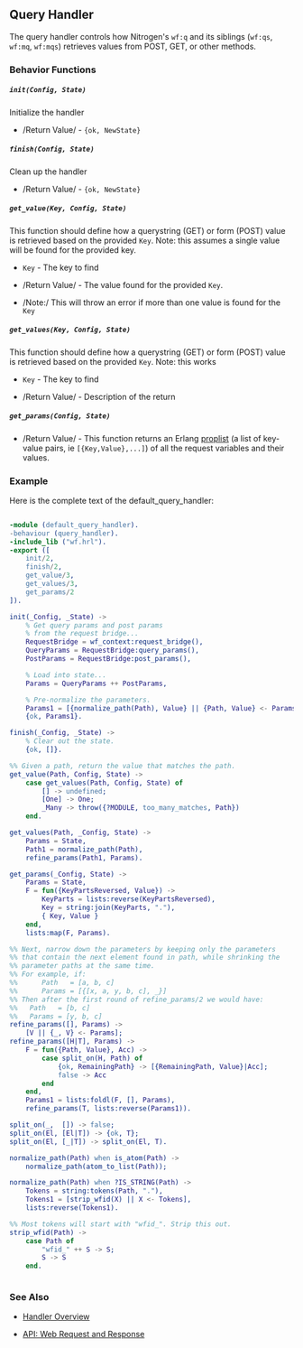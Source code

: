 <!-- dash: Handlers - Query | Guide | ###:Section -->



## Query Handler

The query handler controls how Nitrogen's `wf:q` and its siblings (`wf:qs`, `wf:mq`, `wf:mqs`) retrieves values from POST, GET, or other methods.

### Behavior Functions
 
##### `init(Config, State)`

  Initialize the handler

 *  /Return Value/ - `{ok, NewState}` 

##### `finish(Config, State)`

  Clean up the handler

 *  /Return Value/ - `{ok, NewState}`
  
##### `get_value(Key, Config, State)`

  This function should define how a querystring (GET) or form (POST) value is
  retrieved based on the provided `Key`. Note: this assumes a single value will
  be found for the provided key.

 *  `Key` - The key to find

 *  /Return Value/ - The value found for the provided `Key`.

 *  /Note:/ This will throw an error if more than one value is found for the 
    `Key`

##### `get_values(Key, Config, State)`

  This function should define how a querystring (GET) or form (POST) value is
  retrieved based on the provided `Key`. Note: this works

 *  `Key` - The key to find

 *  /Return Value/ - Description of the return 

##### `get_params(Config, State)`
  
 *  /Return Value/ - This function returns an Erlang
  [proplist](http://www.erlang.org/doc/man/proplists.html) (a list of 
  key-value pairs, ie `[{Key,Value},...]`) of all the request variables and
  their values.

### Example

Here is the complete text of the default_query_handler:

```erlang

-module (default_query_handler).
-behaviour (query_handler).
-include_lib ("wf.hrl").
-export ([
    init/2,
    finish/2,
    get_value/3,
    get_values/3,
    get_params/2
]).

init(_Config, _State) ->
    % Get query params and post params
    % from the request bridge...
    RequestBridge = wf_context:request_bridge(),
    QueryParams = RequestBridge:query_params(),
    PostParams = RequestBridge:post_params(),

    % Load into state...
    Params = QueryParams ++ PostParams,

    % Pre-normalize the parameters.
    Params1 = [{normalize_path(Path), Value} || {Path, Value} <- Params, Path /= undefined, Path /= []],
    {ok, Params1}.

finish(_Config, _State) ->
    % Clear out the state.
    {ok, []}.

%% Given a path, return the value that matches the path.
get_value(Path, Config, State) ->
    case get_values(Path, Config, State) of
        [] -> undefined;
        [One] -> One;
        _Many -> throw({?MODULE, too_many_matches, Path})
    end.

get_values(Path, _Config, State) ->
    Params = State,
    Path1 = normalize_path(Path),
    refine_params(Path1, Params).

get_params(_Config, State) ->
    Params = State,
    F = fun({KeyPartsReversed, Value}) ->
        KeyParts = lists:reverse(KeyPartsReversed),
        Key = string:join(KeyParts, "."),
        { Key, Value }
    end,
    lists:map(F, Params).

%% Next, narrow down the parameters by keeping only the parameters
%% that contain the next element found in path, while shrinking the
%% parameter paths at the same time.
%% For example, if:
%%      Path   = [a, b, c]
%%      Params = [{[x, a, y, b, c], _}]
%% Then after the first round of refine_params/2 we would have:
%%   Path   = [b, c]
%%   Params = [y, b, c]
refine_params([], Params) ->
    [V || {_, V} <- Params];
refine_params([H|T], Params) ->
    F = fun({Path, Value}, Acc) ->
        case split_on(H, Path) of
            {ok, RemainingPath} -> [{RemainingPath, Value}|Acc];
            false -> Acc
        end
    end,
    Params1 = lists:foldl(F, [], Params),
    refine_params(T, lists:reverse(Params1)).

split_on(_,  []) -> false;
split_on(El, [El|T]) -> {ok, T};
split_on(El, [_|T]) -> split_on(El, T).

normalize_path(Path) when is_atom(Path) ->
    normalize_path(atom_to_list(Path));

normalize_path(Path) when ?IS_STRING(Path) ->
    Tokens = string:tokens(Path, "."),
    Tokens1 = [strip_wfid(X) || X <- Tokens],
    lists:reverse(Tokens1).

%% Most tokens will start with "wfid_". Strip this out.
strip_wfid(Path) ->
    case Path of
        "wfid_" ++ S -> S;
        S -> S
    end.



```


### See Also

 *  [Handler Overview](handlers.md)

 *  [API: Web Request and Response](api.md)

